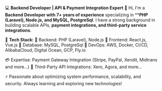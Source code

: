 💻 **Backend Developer | API & Payment Integration Expert**
👋 Hi, I'm a **Backend Developer with 7+ years of experience** specializing in ****PHP (Laravel), Node.js, and MySQL, **PostgreSql****.
   I have a strong background in building scalable APIs, **payment integrations, and third-party service integrations**.

🚀 **Tech Stack:**
🔹 Backend: PHP (Laravel), Node.js
🔹 Frontend: React.js, Vue.js
🔹 Database: MySQL, PostgreSql
🔹 DevOps: AWS, Docker, CI/CD, AlibabaCloud, Digital Ocean, GCP, Fly.io

💳 Expertise: Payment Gateway Integration (Stripe, PayPal, Xendit, Midtrans and more...)
🔗 Third-Party API Integrations: Xero, Agora, and more...

⚡ Passionate about optimizing system performance, scalability, and security. Always learning and exploring new technologies!
